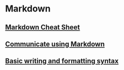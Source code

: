 # Markdown

## [Markdown Cheat Sheet](https://www.markdownguide.org/cheat-sheet/)

## [Communicate using Markdown](https://github.com/skills/communicate-using-markdown)

## [Basic writing and formatting syntax](https://docs.github.com/en/get-started/writing-on-github/getting-started-with-writing-and-formatting-on-github/basic-writing-and-formatting-syntax)
